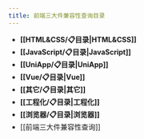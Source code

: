```yaml
---
title: 前端三大件兼容性查询目录
---
```

- **[[HTML&CSS/📋目录|HTML&CSS]]**
- **[[JavaScript/📋目录|JavaScript]]**
- **[[UniApp/📋目录|UniApp]]**
- **[[Vue/📋目录|Vue]]**
- **[[其它/📋目录|其它]]**
- **[[工程化/📋目录|工程化]]**
- **[[浏览器/📋目录|浏览器]]**
- [[前端三大件兼容性查询]]
